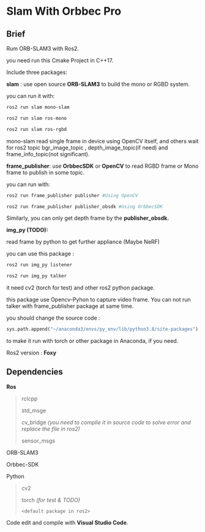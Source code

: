 # Slam With Orbbec Pro

## Brief

Rum ORB-SLAM3 with Ros2.

you need run this Cmake Project in C++17.

Include three packages:

**slam** : use open source **ORB-SLAM3** to build the mono or RGBD system.

you can run it with:

```bash
ros2 run slam mono-slam
```

```bash
ros2 run slam ros-mono
```

```bash
ros2 run slam ros-rgbd
```

mono-slam read single frame in device using OpenCV itself, and others wait for ros2 topic bgr_image_topic , depth_image_topic(if need) and frame_info_topic(not significant).

**frame_publisher**: use **OrbbecSDK** or **OpenCV** to read RGBD frame or Mono frame to publish in some topic.

you can run with:

```bash
ros2 run frame_publisher publisher #Using OpenCV
```

```bash
ros2 run frame_publisher publisher_obsdk #Using OrbbecSDK
```

Similarly, you can only get depth frame by the **publisher_obsdk.**

**img_py (TODO):**

read frame by python to get further appliance (Maybe NeRF)

you can use this package :

```bash
ros2 run img_py listener
```

```bash
ros2 run img_py talker
```

it need cv2 (torch for test) and other ros2 python package.

this package use Opencv-Pyhon to capture video frame. You can not run talker with frame_publisher package at same time.

you should change the source code :

```python
sys.path.append("~/anaconda3/envs/py_env/lib/python3.8/site-packages")
```

to make it run with torch or other package in Anaconda, if you need.

Ros2 version : **Foxy**

## Dependencies

**Ros**

> rclcpp
>
> std_msge
>
> cv_bridge *(you need to complie it in source code to solve error and replace the file in ros2)*
>
> sensor_msgs

ORB-SLAM3

Orbbec-SDK

Python

> cv2
>
> torch *(for test & TODO)*
>
> `<default package in ros2>`

Code edit and compile with **Visual Studio Code**.
